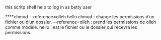 this scritp shell help to log in as betty user

****chmod --reference=olleh hello
chmod : change les permissions d’un fichier ou d’un dossier.
--reference=olleh : prend les permissions de olleh comme modèle.
hello : est le fichier ou le dossier qui recevra les permissions.
